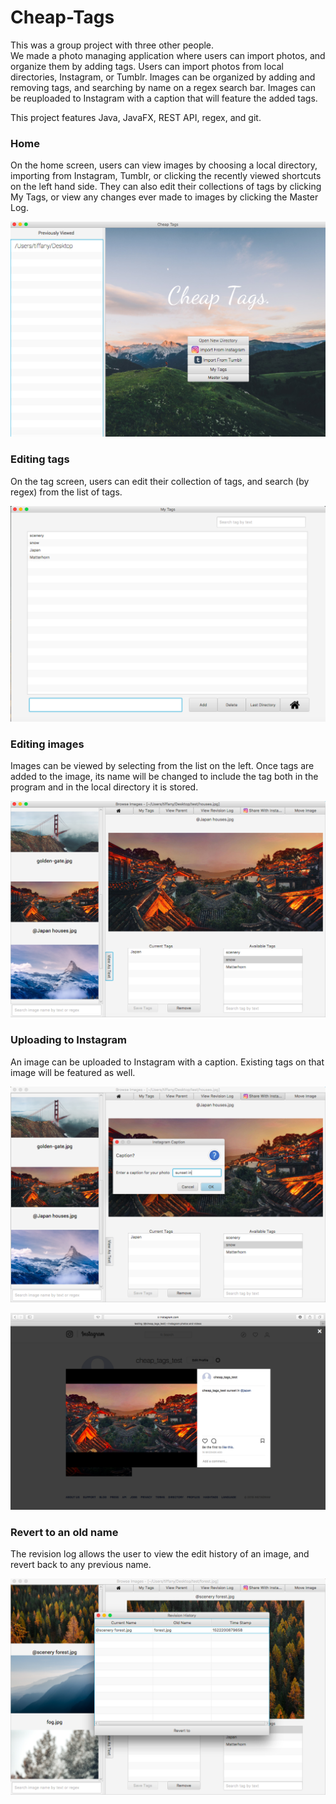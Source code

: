 # Cheap-Tags
This was a group project with three other people.  
We made a photo managing application where users can import photos, and organize them by adding tags. Users can import photos from local directories, Instagram, or Tumblr. Images can be organized by adding and removing tags, and searching by name on a regex search bar. Images can be reuploaded to Instagram with a caption that will feature the added tags.

This project features Java, JavaFX, REST API, regex, and git. 

### Home
On the home screen, users can view images by choosing a local directory, importing from Instagram, Tumblr, or clicking the recently viewed shortcuts on the left hand side. They can also edit their collections of tags by clicking My Tags, or view any changes ever made to images by clicking the Master Log.  

![home screen](/images/home.png)

### Editing tags
On the tag screen, users can edit their collection of tags, and search (by regex) from the list of tags.  

![tag screen](/images/tag.png)

### Editing images
Images can be viewed by selecting from the list on the left. Once tags are added to the image, its name will be changed to include the tag both in the program and in the local directory it is stored. 

![add tag to image](/images/addtag.png)

### Uploading to Instagram
An image can be uploaded to Instagram with a caption. Existing tags on that image will be featured as well.

![upload to insta](/images/upload.png)

![verify insta](/images/instagramdemo.png)

### Revert to an old name
The revision log allows the user to view the edit history of an image, and revert back to any previous name.

![revert](/images/revert.png)
